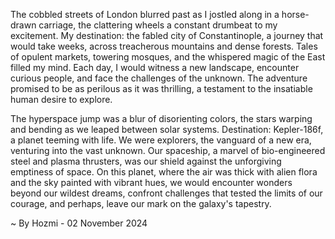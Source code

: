 
The cobbled streets of London blurred past as I jostled along in a horse-drawn carriage, the clattering wheels a constant drumbeat to my excitement. My destination: the fabled city of Constantinople, a journey that would take weeks, across treacherous mountains and dense forests. Tales of opulent markets, towering mosques, and the whispered magic of the East filled my mind. Each day, I would witness a new landscape, encounter curious people, and face the challenges of the unknown. The adventure promised to be as perilous as it was thrilling, a testament to the insatiable human desire to explore.

The hyperspace jump was a blur of disorienting colors, the stars warping and bending as we leaped between solar systems. Destination: Kepler-186f, a planet teeming with life. We were explorers, the vanguard of a new era, venturing into the vast unknown. Our spaceship, a marvel of bio-engineered steel and plasma thrusters, was our shield against the unforgiving emptiness of space. On this planet, where the air was thick with alien flora and the sky painted with vibrant hues, we would encounter wonders beyond our wildest dreams, confront challenges that tested the limits of our courage, and perhaps, leave our mark on the galaxy's tapestry. 

~ By Hozmi - 02 November 2024
